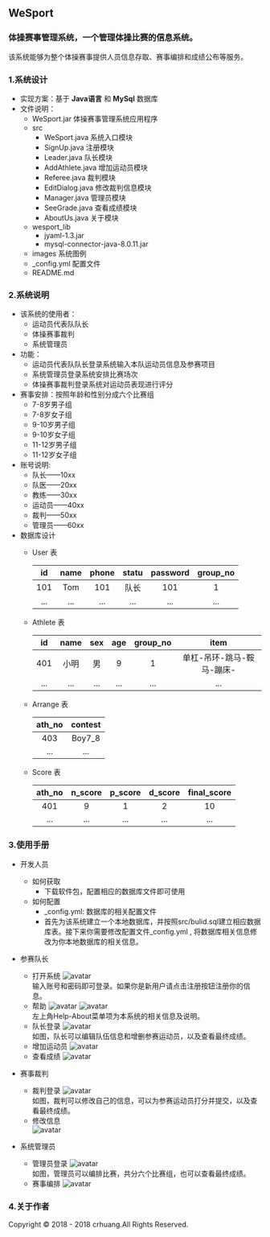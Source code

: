 ## WeSport

### 体操赛事管理系统，一个管理体操比赛的信息系统。
该系统能够为整个体操赛事提供人员信息存取、赛事编排和成绩公布等服务。

### 1.系统设计
- 实现方案：基于 **Java语言** 和 **MySql** 数据库
- 文件说明：
	- WeSport.jar 体操赛事管理系统应用程序
	- src
		- WeSport.java 系统入口模块
		- SignUp.java 注册模块
		- Leader.java 队长模块
		- AddAthlete.java 增加运动员模块
		- Referee.java 裁判模块
		- EditDialog.java 修改裁判信息模块
		- Manager.java 管理员模块
		- SeeGrade.java 查看成绩模块
		- AboutUs.java 关于模块
	- wesport_lib
		- jyaml-1.3.jar
		- mysql-connector-java-8.0.11.jar
	- images 系统图例
	- _config.yml 配置文件
	- README.md 

### 2.系统说明
- 该系统的使用者：
   - 运动员代表队队长
   - 体操赛事裁判
   - 系统管理员
- 功能：
    - 运动员代表队队长登录系统输入本队运动员信息及参赛项目
    - 系统管理员登录系统安排比赛场次
    - 体操赛事裁判登录系统对运动员表现进行评分
- 赛事安排：按照年龄和性别分成六个比赛组
    - 7-8岁男子组
    - 7-8岁女子组
    - 9-10岁男子组
    - 9-10岁女子组
    - 11-12岁男子组
    - 11-12岁女子组
- 账号说明: 
    - 队长——10xx 
    - 队医——20xx  
    - 教练——30xx
    - 运动员——40xx 
    - 裁判——50xx 
    - 管理员——60xx
- 数据库设计
	- User 表
	
		| id   | name | phone | statu | password | group_no |
		| :--: | :--: | :---: | :---: | :------: | :------: |
		| 101| Tom  | 101   | 队长   | 101 | 1|
		| ...|...|...|...|...|...|
	- Athlete 表
		
		| id   | name | sex | age | group_no | item |
		| :--: | :--: | :---: | :---: | :------: | :------: |
		| 401| 小明  | 男   | 9   | 1 | 单杠-吊环-跳马-鞍马-蹦床-|
		| ...|...|...|...|...|...|
	- Arrange 表
		
		| ath_no | contest | 
		| :--: | :--: | 
		| 403| Boy7_8  |
		| ...|...|
	- Score 表
		
		| ath_no   | n_score | p_score | d_score | final_score |
		| :--: | :--: | :---: | :---: | :------: | 
		| 401| 9  | 1   | 2   | 10 | 
		| ...|...|...|...|...|
		
### 3.使用手册
- 开发人员
	- 如何获取
		- 下载软件包，配置相应的数据库文件即可使用
	- 如何配置
		- _config.yml: 数据库的相关配置文件
		- 首先为该系统建立一个本地数据库，并按照src/bulid.sql建立相应数据库表。接下来你需要修改配置文件_config.yml , 将数据库相关信息修改为你本地数据库的相关信息。

- 参赛队长
	- 打开系统
	![avatar](/images/start.png)
	<br>输入账号和密码即可登录。如果你是新用户请点击注册按钮注册你的信息。
	- 帮助
	![avatar](/images/help.png)
	![avatar](/images/about.png)
	<br>左上角Help-About菜单项为本系统的相关信息及说明。
	- 队长登录
	![avatar](/images/leader.png)
	<br>如图，队长可以编辑队伍信息和增删参赛运动员，以及查看最终成绩。
	- 增加运动员
	![avatar](/images/addathlete.png)
	- 查看成绩
	![avatar](/images/seegrade.png)
	
- 赛事裁判
	- 裁判登录
	![avatar](/images/referee.png)
	<br>如图，裁判可以修改自己的信息，可以为参赛运动员打分并提交，以及查看最终成绩。
	- 修改信息<br>
	![avatar](/images/refereechange.png)
	
- 系统管理员
	- 管理员登录
	![avatar](/images/manager.png)
	<br>如图，管理员可以编排比赛，共分六个比赛组，也可以查看最终成绩。
 	- 赛事编排
 	![avatar](/images/managerathlete.png)
 	
### 4.关于作者
Copyright © 2018 - 2018 crhuang.All Rights Reserved.
